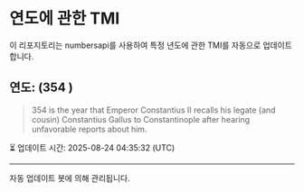 
# 연도에 관한 TMI

이 리포지토리는 numbersapi를 사용하여 특정 년도에 관한 TMI를 자동으로 업데이트합니다.

## 연도: (354 )
> 354 is the year that Emperor Constantius II recalls his legate (and cousin) Constantius Gallus to Constantinople after hearing unfavorable reports about him.

⏳ 업데이트 시간: 2025-08-24 04:35:32 (UTC)

---
자동 업데이트 봇에 의해 관리됩니다.
